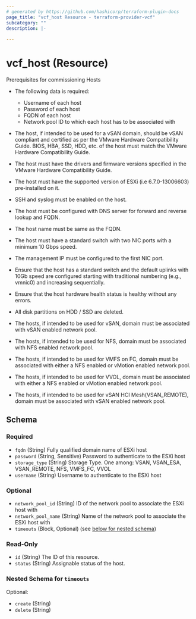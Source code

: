 ```yaml
---
# generated by https://github.com/hashicorp/terraform-plugin-docs
page_title: "vcf_host Resource - terraform-provider-vcf"
subcategory: ""
description: |-
  
---
```


# vcf_host (Resource)

Prerequisites for commissioning Hosts

- The following data is required:

  - Username of each host
  - Password of each host
  - FQDN of each host
  - Network pool ID to which each host has to be associated with

- The host, if intended to be used for a vSAN domain, should be vSAN compliant and certified as per the VMware Hardware Compatibility Guide.
  BIOS, HBA, SSD, HDD, etc. of the host must match the VMware Hardware Compatibility Guide.
- The host must have the drivers and firmware versions specified in the VMware Hardware Compatibility Guide.
- The host must have the supported version of ESXi (i.e 6.7.0-13006603) pre-installed on it.
- SSH and syslog must be enabled on the host.
- The host must be configured with DNS server for forward and reverse lookup and FQDN.
- The host name must be same as the FQDN.
- The host must have a standard switch with two NIC ports with a minimum 10 Gbps speed.
- The management IP must be configured to the first NIC port.
- Ensure that the host has a standard switch and the default uplinks with 10Gb speed are configured starting with traditional numbering (e.g., vmnic0) and increasing sequentially.
- Ensure that the host hardware health status is healthy without any errors.
- All disk partitions on HDD / SSD are deleted.
- The hosts, if intended to be used for vSAN, domain must be associated with vSAN enabled network pool.
- The hosts, if intended to be used for NFS, domain must be associated with NFS enabled network pool.
- The hosts, if intended to be used for VMFS on FC, domain must be associated with either a NFS enabled or vMotion enabled network pool.
- The hosts, if intended to be used for VVOL, domain must be associated with either a NFS enabled or vMotion enabled network pool.
- The hosts, if intended to be used for vSAN HCI Mesh(VSAN_REMOTE), domain must be associated with vSAN enabled network pool.

<!-- schema generated by tfplugindocs -->
## Schema

### Required

- `fqdn` (String) Fully qualified domain name of ESXi host
- `password` (String, Sensitive) Password to authenticate to the ESXi host
- `storage_type` (String) Storage Type. One among: VSAN, VSAN_ESA, VSAN_REMOTE, NFS, VMFS_FC, VVOL
- `username` (String) Username to authenticate to the ESXi host

### Optional

- `network_pool_id` (String) ID of the network pool to associate the ESXi host with
- `network_pool_name` (String) Name of the network pool to associate the ESXi host with
- `timeouts` (Block, Optional) (see [below for nested schema](#nestedblock--timeouts))

### Read-Only

- `id` (String) The ID of this resource.
- `status` (String) Assignable status of the host.

<a id="nestedblock--timeouts"></a>
### Nested Schema for `timeouts`

Optional:

- `create` (String)
- `delete` (String)
